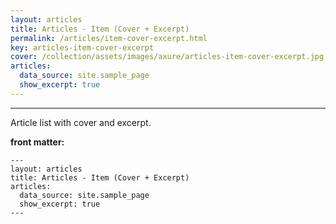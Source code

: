 ```yaml
---
layout: articles
title: Articles - Item (Cover + Excerpt)
permalink: /articles/item-cover-excerpt.html
key: articles-item-cover-excerpt
cover: /collection/assets/images/axure/articles-item-cover-excerpt.jpg
articles:
  data_source: site.sample_page
  show_excerpt: true
---
```


<div class="article__content" markdown="1">

---

Article list with cover and excerpt.

<!--more-->

**front matter:**

    ---
    layout: articles
    title: Articles - Item (Cover + Excerpt)
    articles:
      data_source: site.sample_page
      show_excerpt: true
    ---

</div>
